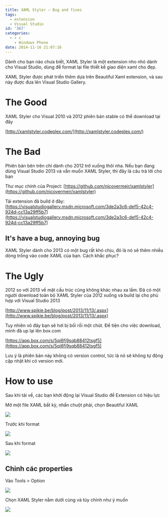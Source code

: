 ```yaml
---
title: XAML Styler – Bug and fixes
tags:
  - extension
  - Visual Studio
id: '367'
categories:
  - - c
    - Windows Phone
date: 2014-11-16 21:07:16
---
```


Dành cho bạn nào chưa biết, XAML Styler là một extension nho nhỏ dành cho Visual Studio, dùng để format lại file thiết kế giao diện xaml cho đẹp.

XAML Styler được phát triển thêm dựa trên Beautiful Xaml extension, và sau này được đưa lên Visual Studio Gallery.
<!-- more -->
# The Good

XAML Styler cho Visual 2010 và 2012 phiên bản stable có thể download tại đây

[http://xamlstyler.codeplex.com/](http://xamlstyler.codeplex.com/)

# The Bad

Phiên bản bên trên chỉ dành cho 2012 trở xuống thôi nha. Nếu bạn đang dùng Visual Studio 2013 và vẫn muốn XAML Styler, thì đây là câu trả lời cho bạn

Thư mục chính của Project: [https://github.com/nicovermeir/xamlstyler](https://github.com/nicovermeir/xamlstyler)

Tải extension đã build ở đây: [https://visualstudiogallery.msdn.microsoft.com/3de2a3c6-def5-42c4-924d-cc13a29ff5b7](https://visualstudiogallery.msdn.microsoft.com/3de2a3c6-def5-42c4-924d-cc13a29ff5b7)

## It's have a bug, annoying bug

XAML Styler dành cho 2013 có một bug rất khó chịu, đó là nó sẽ thêm nhiều dòng trống vào code XAML của bạn. Cách khắc phục?

# The Ugly

2012 so với 2013 về mặt cấu trúc cũng không khác nhau xa lắm. Đã có một người download toàn bộ XAML Styler của 2012 xuống và build lại cho phù hợp với Visual Studio 2013

[http://www.spikie.be/blog/post/2013/11/13/.aspx](http://www.spikie.be/blog/post/2013/11/13/.aspx)

Tuy nhiên vô đây bạn sẽ hơi bị bối rối một chút. Để tiện cho việc download, mình đã up lại lên box.com

[https://app.box.com/s/5qi6fj9sqb88412tsgf5](https://app.box.com/s/5qi6fj9sqb88412tsgf5)

Lưu ý là phiên bản này không có version control, tức là nó sẽ không tự động cập nhật khi có version mới.

# How to use

Sau khi tải về, các bạn khởi động lại Visual Studio để Extension có hiệu lực

Mở một file XAML bất kỳ, nhấn chuột phải, chọn Beautiful XAML

![](https://farm8.staticflickr.com/7569/15805843611_61f1d5ce4f_o.png)

Trước khi format

![](https://farm6.staticflickr.com/5612/15188291573_8707455bf8_o.png)

Sau khi format

![](https://farm6.staticflickr.com/5616/15805857981_77e68fecc3_o.png)

## Chỉnh các properties

Vào Tools > Option

![](https://farm6.staticflickr.com/5615/15807753295_85a73c7f39_o.png)

Chọn XAML Styler nằm dưới cùng và tùy chỉnh như ý muốn

![](https://farm6.staticflickr.com/5604/15187797314_d356dce01e_o.png)